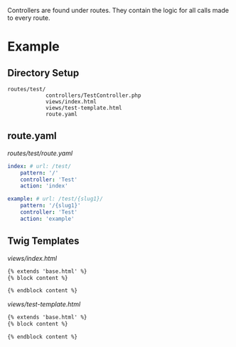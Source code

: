 ---
---
Controllers are found under routes.
They contain the logic for all calls made to every route.

# Example
## Directory Setup
```
routes/test/
            controllers/TestController.php
            views/index.html
            views/test-template.html
            route.yaml
```
## route.yaml
*routes/test/route.yaml*
```yaml
index: # url: /test/
    pattern: '/'
    controller: 'Test'
    action: 'index'

example: # url: /test/{slug1}/
    pattern: '/{slug1}'
    controller: 'Test'
    action: 'example'
```
## Twig Templates
*views/index.html*
```html
{% extends 'base.html' %}
{% block content %}

{% endblock content %}
```
*views/test-template.html*
```html
{% extends 'base.html' %}
{% block content %}

{% endblock content %}
```
